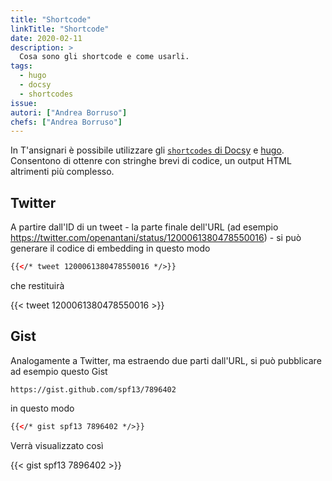 ```yaml
---
title: "Shortcode"
linkTitle: "Shortcode"
date: 2020-02-11
description: >
  Cosa sono gli shortcode e come usarli.
tags:
  - hugo
  - docsy
  - shortcodes
issue:
autori: ["Andrea Borruso"]
chefs: ["Andrea Borruso"]
---
```


In T'ansignari è possibile utilizzare gli [`shortcodes` di Docsy](https://www.docsy.dev/docs/adding-content/shortcodes/) e [hugo](https://gohugo.io/content-management/shortcodes/). Consentono di ottenre con stringhe brevi di codice, un output HTML altrimenti più complesso.

## Twitter

A partire dall'ID di un tweet - la parte finale dell'URL (ad esempio https://twitter.com/openantani/status/1200061380478550016) - si può generare il codice di embedding in questo modo

```html
{{</* tweet 1200061380478550016 */>}}
```

che restituirà

{{< tweet 1200061380478550016 >}}


## Gist

Analogamente a Twitter, ma estraendo due parti dall'URL, si può pubblicare ad esempio questo Gist

```
https://gist.github.com/spf13/7896402
```

in questo modo

```html
{{</* gist spf13 7896402 */>}}
```


Verrà visualizzato così

{{< gist spf13 7896402 >}}
